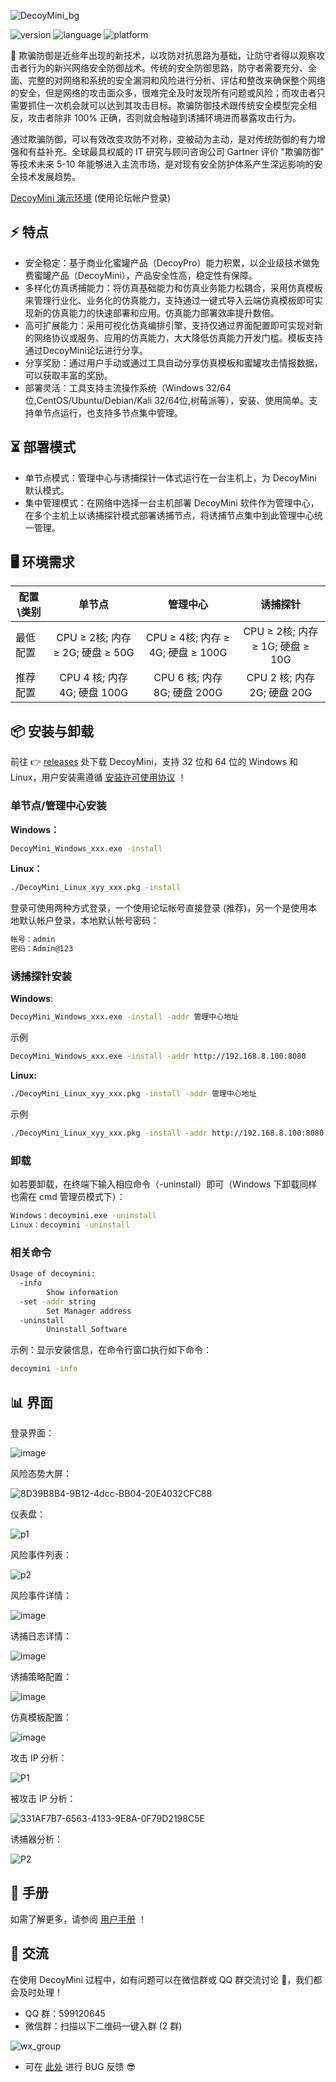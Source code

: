 ![DecoyMini_bg](https://github.com/decoymini/DecoyMini/blob/main/DecoyMini_bg_new.png)

![version](https://img.shields.io/badge/version-v1.0.3083-brightgreen)
![language](https://img.shields.io/badge/language-golang-orange)
![platform](https://img.shields.io/badge/platform-windows%20%7C%20linux-lightgrey)

🍯 欺骗防御是近些年出现的新技术，以攻防对抗思路为基础，让防守者得以观察攻击者行为的新兴网络安全防御战术。传统的安全防御思路，防守者需要充分、全面、完整的对网络和系统的安全漏洞和风险进行分析、评估和整改来确保整个网络的安全，但是网络的攻击面众多，很难完全及时发现所有问题或风险；而攻击者只需要抓住一次机会就可以达到其攻击目标。欺骗防御技术跟传统安全模型完全相反，攻击者除非 100% 正确，否则就会触碰到诱捕环境进而暴露攻击行为。

通过欺骗防御，可以有效改变攻防不对称，变被动为主动，是对传统防御的有力增强和有益补充。全球最具权威的 IT 研究与顾问咨询公司 Gartner 评价 "欺骗防御" 等技术未来 5-10 年能够进入主流市场，是对现有安全防护体系产生深远影响的安全技术发展趋势。

[DecoyMini 演示环境](http://119.45.162.160:88) (使用论坛帐户登录)

## :zap: 特点
* 安全稳定：基于商业化蜜罐产品（DecoyPro）能力积累，以企业级技术做免费蜜罐产品（DecoyMini），产品安全性高，稳定性有保障。
* 多样化仿真诱捕能力：将仿真基础能力和仿真业务能力松耦合，采用仿真模板来管理行业化、业务化的仿真能力，支持通过一键式导入云端仿真模板即可实现新的仿真能力的快速部署和应用。仿真能力部署效率提升数倍。
* 高可扩展能力：采用可视化仿真编排引擎，支持仅通过界面配置即可实现对新的网络协议或服务、应用的仿真能力，大大降低仿真能力开发门槛。模板支持通过DecoyMini论坛进行分享。
* 分享奖励：通过用户手动或通过工具自动分享仿真模板和蜜罐攻击情报数据，可以获取丰富的奖励。
* 部署灵活：工具支持主流操作系统（Windows 32/64位,CentOS/Ubuntu/Debian/Kali 32/64位,树莓派等），安装、使用简单。支持单节点运行，也支持多节点集中管理。

## :hourglass_flowing_sand: 部署模式
* 单节点模式：管理中心与诱捕探针一体式运行在一台主机上，为 DecoyMini 默认模式。
* 集中管理模式：在网络中选择一台主机部署 DecoyMini 软件作为管理中心，在多个主机上以诱捕探针模式部署诱捕节点，将诱捕节点集中到此管理中心统一管理。

## :desktop_computer: 环境需求
配置\类别|单节点|管理中心|诱捕探针
--|:--:|:--:|:--:
最低配置|CPU ≥ 2核; 内存 ≥ 2G; 硬盘 ≥ 50G|CPU ≥ 4核; 内存 ≥ 4G; 硬盘 ≥ 100G|CPU ≥ 2核; 内存 ≥ 1G; 硬盘 ≥ 10G
推荐配置|CPU 4 核; 内存 4G; 硬盘 100G|CPU 6 核; 内存 8G; 硬盘 200G|CPU 2 核; 内存 2G; 硬盘 20G

## :package: 安装与卸载
前往 :point_right: [releases](https://github.com/decoymini/DecoyMini/releases) 处下载 DecoyMini，支持 32 位和 64 位的 Windows 和 Linux，用户安装需遵循 [安装许可使用协议](http://bbs.decoyit.com/thread-17-1-1.html) ！

### 单节点/管理中心安装

**Windows：**
```bash
DecoyMini_Windows_xxx.exe -install
```

**Linux：**
```bash
./DecoyMini_Linux_xyy_xxx.pkg -install
```

登录可使用两种方式登录，一个使用论坛帐号直接登录 (推荐)，另一个是使用本地默认帐户登录，本地默认帐号密码：
```bash
帐号：admin
密码：Admin@123
```
### 诱捕探针安装

**Windows**:
```bash
DecoyMini_Windows_xxx.exe -install -addr 管理中心地址
```

示例
```bash
DecoyMini_Windows_xxx.exe -install -addr http://192.168.8.100:8080
```

**Linux:**
```bash
./DecoyMini_Linux_xyy_xxx.pkg -install -addr 管理中心地址
```

示例
```bash
./DecoyMini_Linux_xyy_xxx.pkg -install -addr http://192.168.8.100:8080
```

### 卸载

如若要卸载，在终端下输入相应命令（-uninstall）即可（Windows 下卸载同样也需在 cmd 管理员模式下）：
```bash
Windows：decoymini.exe -uninstall
Linux：decoymini -uninstall
```

### 相关命令
```bash
Usage of decoymini:
  -info
        Show information
  -set -addr string
        Set Manager address
  -uninstall
        Uninstall Software
```

示例：显示安装信息，在命令行窗口执行如下命令：
```bash
decoymini -info
```

## :bar_chart: 界面
登录界面：

![image](https://user-images.githubusercontent.com/85264922/127760829-da736309-dad3-484b-b3f4-eeedd475513f.png)

风险态势大屏：

![8D39B8B4-9B12-4dcc-BB04-20E4032CFC88](https://user-images.githubusercontent.com/85264922/135040697-3f0daa86-7f0f-4fbd-bea7-3d0d1249bd1f.png)

仪表盘：

![p1](https://user-images.githubusercontent.com/85264922/129677849-e8248979-0747-4d26-ae6d-adb0d47715ac.png)

风险事件列表：

![p2](https://user-images.githubusercontent.com/85264922/129677904-e4d2ceab-9dd8-4916-8a83-e323f1dd4d26.png)

风险事件详情：

![image](https://user-images.githubusercontent.com/85264922/127760877-8f1aab77-631e-4751-8385-c80d5e6b650b.png)

诱捕日志详情：

![image](https://user-images.githubusercontent.com/85264922/127760886-ec49cafd-9ded-4a4d-bae1-a6f3ce89275f.png)

诱捕策略配置：

![image](https://user-images.githubusercontent.com/85264922/127760892-14524dc1-a295-440e-bf87-7319b7e0aa83.png)

仿真模板配置：

![image](https://user-images.githubusercontent.com/85264922/127760901-7f01fc3c-4608-493f-a7ca-0e7166fd3655.png)

攻击 IP 分析：

![P1](https://user-images.githubusercontent.com/85264922/144013098-a4cc497d-7015-4464-b070-499d9fa507fc.png)

被攻击 IP 分析：

![331AF7B7-6563-4133-9E8A-0F79D2198C5E](https://user-images.githubusercontent.com/85264922/142332936-1205a035-3baf-4d72-951e-029ba10a3809.png)

诱捕器分析：

![P2](https://user-images.githubusercontent.com/85264922/144013231-6c68e8f8-ec9f-4dee-ba56-1cf8297b4a1c.png)

## :book: 手册
如需了解更多，请参阅 [用户手册](http://bbs.decoyit.com/thread-6-1-1.html) ！

## :pushpin: 交流
在使用 DecoyMini 过程中，如有问题可以在微信群或 QQ 群交流讨论 :clap:，我们都会及时处理！
* QQ 群：599120645
* 微信群：扫描以下二维码一键入群 (2 群)

![wx_group](https://user-images.githubusercontent.com/85264922/149866969-0db298bc-04c4-4758-bc29-dd97880874a5.png)

* 可在 [此处](http://bbs.decoyit.com/forum-41-1.html) 进行 BUG 反馈 :sunglasses:
